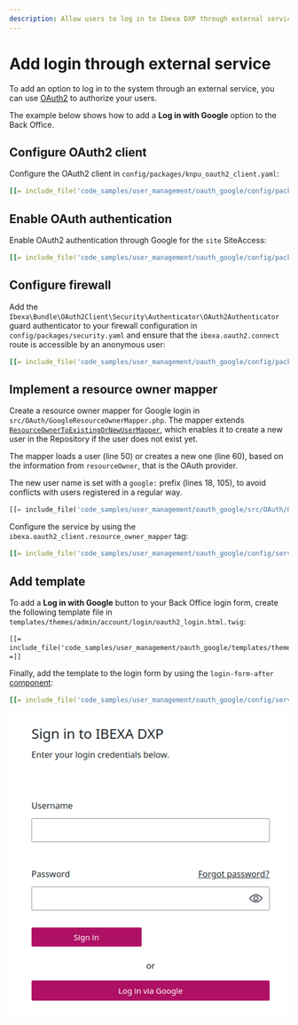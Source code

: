 ```yaml
---
description: Allow users to log in to Ibexa DXP through external services by using OAuth2.
---
```


# Add login through external service

To add an option to log in to the system through an external service, you can use [OAuth2](oauth.md) to authorize your users.

The example below shows how to add a **Log in with Google** option to the Back Office.

## Configure OAuth2 client

Configure the OAuth2 client in `config/packages/knpu_oauth2_client.yaml`:

``` yaml
[[= include_file('code_samples/user_management/oauth_google/config/packages/knpu_oauth2_client.yaml') =]]
```

## Enable OAuth authentication

Enable OAuth2 authentication through Google for the `site` SiteAccess:

``` yaml
[[= include_file('code_samples/user_management/oauth_google/config/packages/oauth.yaml') =]]
```

## Configure firewall

Add the `Ibexa\Bundle\OAuth2Client\Security\Authenticator\OAuth2Authenticator` guard authenticator
to your firewall configuration in `config/packages/security.yaml`
and ensure that the `ibexa.oauth2.connect` route is accessible by an anonymous user:

``` yaml
[[= include_file('code_samples/user_management/oauth_google/config/packages/security.yaml', 20, 36) =]]
```

## Implement a resource owner mapper

Create a resource owner mapper for Google login in `src/OAuth/GoogleResourceOwnerMapper.php`.
The mapper extends [`ResourceOwnerToExistingOrNewUserMapper`](oauth.md#resource-owner-mappers),
which enables it to create a new user in the Repository if the user does not exist yet.

The mapper loads a user (line 50) or creates a new one (line 60),
based on the information from `resourceOwner`, that is the OAuth provider.

The new user name is set with a `google:` prefix (lines 18, 105), to avoid conflicts with users registered in a regular way.

``` php hl_lines="18 50 60 105"
[[= include_file('code_samples/user_management/oauth_google/src/OAuth/GoogleResourceOwnerMapper.php') =]]
```

Configure the service by using the `ibexa.oauth2_client.resource_owner_mapper` tag:

``` yaml
[[= include_file('code_samples/user_management/oauth_google/config/services.yaml', 33, 36) =]]
```

## Add template

To add a **Log in with Google** button to your Back Office login form, create the following template file
in `templates/themes/admin/account/login/oauth2_login.html.twig`:

``` html+twig
[[= include_file('code_samples/user_management/oauth_google/templates/themes/admin/account/login/oauth2_login.html.twig') =]]
```

Finally, add the template to the login form by using the `login-form-after` [component](../../extending/custom_components.md):

``` yaml
[[= include_file('code_samples/user_management/oauth_google/config/services.yaml', 37, 43) =]]
```

![Log in to the Back Office with Google](../img/log_in_via_google.png)
